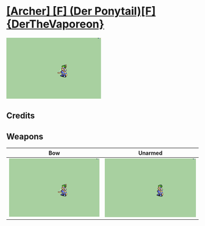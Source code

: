 # [\[Archer\] \[F\] \(Der Ponytail\)\[F\]{DerTheVaporeon}](./)

<img src="./5.%20Bow/Bow_000.png" alt="[Archer] [F] (Der Ponytail)[F]{DerTheVaporeon} standing" />

## Credits



## Weapons


|Bow |Unarmed |
|  :---: | :---: |
| <img alt="Bow animation" src="./5.%20Bow/Bow.gif" /> | <img alt="Unarmed animation" src="./8.%20Unarmed/Unarmed.gif" /> |
